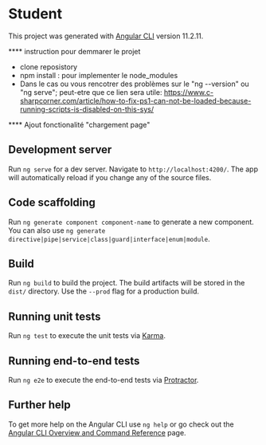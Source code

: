 # Student

This project was generated with [Angular CLI](https://github.com/angular/angular-cli) version 11.2.11.



**** instruction pour demmarer le projet
- clone reposistory
- npm install : pour implementer le node_modules
- Dans le cas ou vous rencotrer des problèmes sur le "ng --version" ou "ng serve"; peut-etre que ce lien sera utile: https://www.c-sharpcorner.com/article/how-to-fix-ps1-can-not-be-loaded-because-running-scripts-is-disabled-on-this-sys/

**** Ajout fonctionalité "chargement page"


## Development server

Run `ng serve` for a dev server. Navigate to `http://localhost:4200/`. The app will automatically reload if you change any of the source files.

## Code scaffolding

Run `ng generate component component-name` to generate a new component. You can also use `ng generate directive|pipe|service|class|guard|interface|enum|module`.

## Build

Run `ng build` to build the project. The build artifacts will be stored in the `dist/` directory. Use the `--prod` flag for a production build.

## Running unit tests

Run `ng test` to execute the unit tests via [Karma](https://karma-runner.github.io).

## Running end-to-end tests

Run `ng e2e` to execute the end-to-end tests via [Protractor](http://www.protractortest.org/).

## Further help

To get more help on the Angular CLI use `ng help` or go check out the [Angular CLI Overview and Command Reference](https://angular.io/cli) page.
